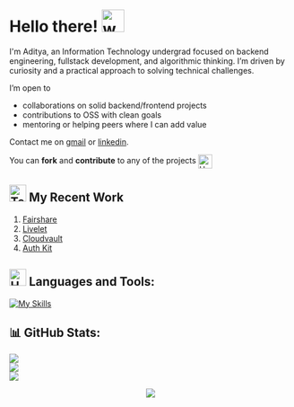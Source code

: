 # Hello there! <img src="https://user-images.githubusercontent.com/72663882/171687151-bb31c996-c9d2-49c8-b593-734946893b23.gif" alt="waving hand gif" aria-hidden="true" width="40" />

I'm Aditya, an Information Technology undergrad focused on backend engineering, fullstack development, and algorithmic thinking. I’m driven by curiosity and a practical approach to solving technical challenges.

<p>I’m open to</p>
<ul>
<li>collaborations on solid backend/frontend projects</li>

<li>contributions to OSS with clean goals</li>

<li>mentoring or helping peers where I can add value</li>
</ul>

Contact me on [gmail](mailto:adityakirti.dev@gmail.com) or [linkedin](https://www.linkedin.com/in/aditya-kirti).

You can **fork** and **contribute** to any of the projects <img src="https://raw.githubusercontent.com/Tarikul-Islam-Anik/Animated-Fluent-Emojis/master/Emojis/Hand%20gestures/Handshake.png" alt="Handshake" width="25" height="25" align="center" />

## <img src="https://raw.githubusercontent.com/Tarikul-Islam-Anik/Animated-Fluent-Emojis/master/Emojis/People/Technologist.png" alt="Technologist" width="30" height="30" /> My Recent Work

1. [Fairshare](https://github.com/addy118/fairshare)
2. [Livelet](https://github.com/addy118/livelet)
3. [Cloudvault](https://github.com/addy118/cloudvault)
4. [Auth Kit](https://github.com/addy118/auth-kit)

<!--
#### Basic but fun sites

4. [Task Flow](https://addy118.github.io/task-flow/)
5. [Memory Game](https://memory-game-addy118s-projects.vercel.app/)
6. [Rock Paper Scissors](https://rps-aditya.netlify.app/)
7. [SnapCart](https://e-commerce-three-theta-30.vercel.app/) -->

## <img src="https://raw.githubusercontent.com/Tarikul-Islam-Anik/Animated-Fluent-Emojis/master/Emojis/Objects/Hammer%20and%20Wrench.png" alt="Hammer and Wrench" width="30" height="30" /> **Languages and Tools:**

[![My Skills](https://skillicons.dev/icons?i=postgres,prisma,nextjs,nodejs,express,ts,html,css,tailwind,react,redux,js,java,py,linux,git,github,&perline=6)](#)

## 📊 GitHub Stats:

![](https://github-readme-stats.vercel.app/api?username=addy118&theme=dark&hide_border=true&include_all_commits=false&count_private=false)<br/>
![](https://github-readme-streak-stats.herokuapp.com/?user=addy118&theme=dark&hide_border=true)<br/>
![](https://github-readme-stats.vercel.app/api/top-langs/?username=addy118&theme=dark&hide_border=true&include_all_commits=false&count_private=false&layout=compact)

<p align="center">
     <img src="https://capsule-render.vercel.app/api?type=waving&color=gradient&height=100&section=footer"/>
</p>

<!-- postgres, prisma, nextjs, ts, node, express
html, css, tailwind, react, redux, js -->
